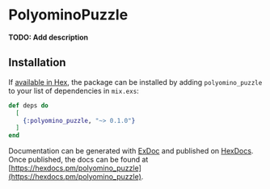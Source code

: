 # PolyominoPuzzle

**TODO: Add description**

## Installation

If [available in Hex](https://hex.pm/docs/publish), the package can be installed
by adding `polyomino_puzzle` to your list of dependencies in `mix.exs`:

```elixir
def deps do
  [
    {:polyomino_puzzle, "~> 0.1.0"}
  ]
end
```

Documentation can be generated with [ExDoc](https://github.com/elixir-lang/ex_doc)
and published on [HexDocs](https://hexdocs.pm). Once published, the docs can
be found at [https://hexdocs.pm/polyomino_puzzle](https://hexdocs.pm/polyomino_puzzle).

